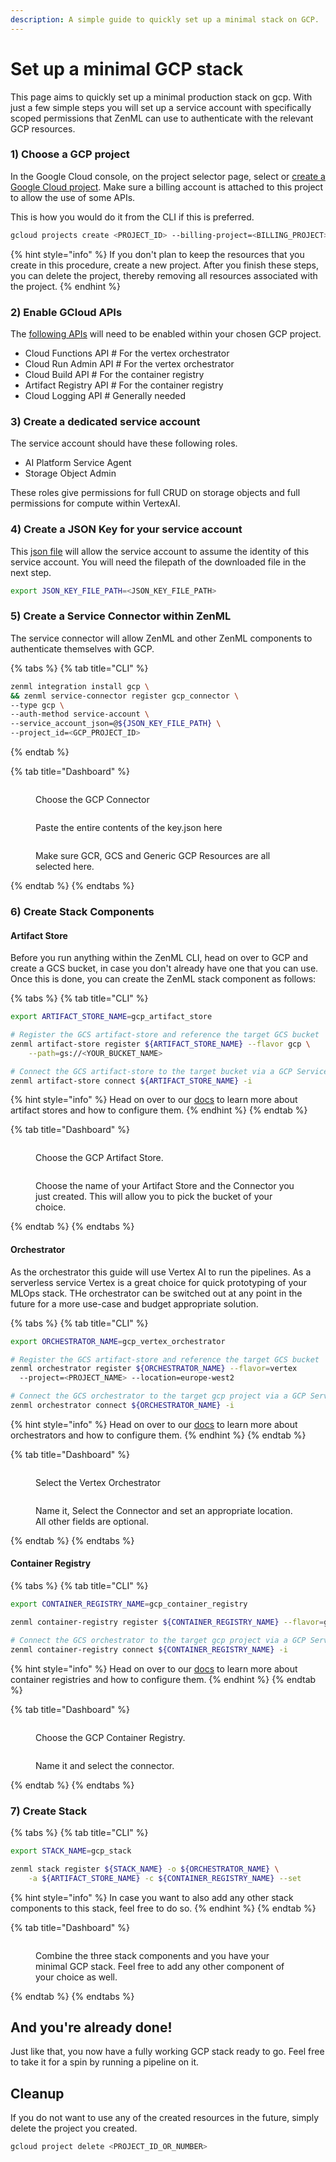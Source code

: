 ```yaml
---
description: A simple guide to quickly set up a minimal stack on GCP.
---
```


# Set up a minimal GCP stack

This page aims to quickly set up a minimal production stack on gcp. With just a 
few simple steps you will set up a service account with specifically scoped 
permissions that ZenML can use to authenticate with the relevant GCP resources.


### 1) Choose a GCP project&#x20;

In the Google Cloud console, on the project selector page, select or 
[create a Google Cloud project](https://cloud.google.com/resource-manager/docs/creating-managing-projects).
Make sure a billing account is attached to this project to allow the use of 
some APIs.

This is how you would do it from the CLI if this is preferred.
```bash
gcloud projects create <PROJECT_ID> --billing-project=<BILLING_PROJECT>
```

{% hint style="info" %}
If you don't plan to keep the resources that you create in this procedure, create a new project. After you finish these steps, you can delete the project, thereby removing all resources associated with the project.
{% endhint %}

### 2) Enable GCloud APIs

The [following APIs](https://console.cloud.google.com/flows/enableapi?apiid=cloudfunctions,cloudbuild.googleapis.com,artifactregistry.googleapis.com,run.googleapis.com,logging.googleapis.com\\\&redirect=https://cloud.google.com/functions/docs/create-deploy-gcloud&\\\_ga=2.103703808.1862683951.1694002459-205697788.1651483076&\\\_gac=1.161946062.1694011263.Cj0KCQjwxuCnBhDLARIsAB-cq1ouJZlVKAVPMsXnYrgQVF2t1Q2hUjgiHVpHXi2N0NlJvG3j3y-PPh8aAoSIEALw\\\_wcB) will need to be enabled within your chosen GCP project.

* Cloud Functions API  # For the vertex orchestrator
* Cloud Run Admin API  # For the vertex orchestrator
* Cloud Build API  # For the container registry
* Artifact Registry API  # For the container registry
* Cloud Logging API  # Generally needed

### 3) Create a dedicated service account

The service account should have these following roles.

* AI Platform Service Agent
* Storage Object Admin

These roles give permissions for full CRUD on storage objects and full permissions for compute within VertexAI.

### 4) Create a JSON Key for your service account

This [json file](https://cloud.google.com/iam/docs/keys-create-delete) will allow the service account to assume the identity of this service account. You will need the filepath of the downloaded file in the next step.

```bash
export JSON_KEY_FILE_PATH=<JSON_KEY_FILE_PATH>
```

### 5) Create a Service Connector within ZenML

The service connector will allow ZenML and other ZenML components to 
authenticate themselves with GCP.

{% tabs %}
{% tab title="CLI" %}
```bash
zenml integration install gcp \
&& zenml service-connector register gcp_connector \
--type gcp \
--auth-method service-account \
--service_account_json=@${JSON_KEY_FILE_PATH} \
--project_id=<GCP_PROJECT_ID>
```
{% endtab %}

{% tab title="Dashboard" %}
<figure><img src="../../../.gitbook/assets/GCP_Service_Connector.png" alt=""><figcaption><p>Choose the GCP Connector</p></figcaption></figure>

<figure><img src="../../../.gitbook/assets/GCP_Connector_Key.png" alt=""><figcaption><p>Paste the entire contents of the key.json here</p></figcaption></figure>

<figure><img src="../../../.gitbook/assets/GCP_Connector_Resources.png" alt=""><figcaption><p>Make sure GCR, GCS and Generic GCP Resources are all selected here.</p></figcaption></figure>
{% endtab %}
{% endtabs %}

### 6) Create Stack Components

#### Artifact Store

Before you run anything within the ZenML CLI, head on over to GCP and create a GCS bucket, in case you don't already have one that you can use. Once this is done, you can create the ZenML stack component as follows:

{% tabs %}
{% tab title="CLI" %}
```bash
export ARTIFACT_STORE_NAME=gcp_artifact_store

# Register the GCS artifact-store and reference the target GCS bucket
zenml artifact-store register ${ARTIFACT_STORE_NAME} --flavor gcp \
    --path=gs://<YOUR_BUCKET_NAME>

# Connect the GCS artifact-store to the target bucket via a GCP Service Connector
zenml artifact-store connect ${ARTIFACT_STORE_NAME} -i
```

{% hint style="info" %}
Head on over to our [docs](../../component-guide/artifact-stores/gcp/) to learn more about artifact stores and how to configure them.
{% endhint %}
{% endtab %}

{% tab title="Dashboard" %}
<figure><img src="../../../.gitbook/assets/Create_Artifact_Store.png" alt=""><figcaption><p>Choose the GCP Artifact Store.</p></figcaption></figure>

<figure><img src="../../../.gitbook/assets/Register_Artifact_Store_Connector.png" alt=""><figcaption><p>Choose the name of your Artifact Store and the Connector you just created. This will allow you to pick the bucket of your choice.</p></figcaption></figure>
{% endtab %}
{% endtabs %}

#### Orchestrator

As the orchestrator this guide will use Vertex AI to run the pipelines. As a 
serverless service Vertex is a great choice for quick prototyping of your MLOps 
stack. THe orchestrator can be switched out at any point in the future for a 
more use-case and budget appropriate solution.

{% tabs %}
{% tab title="CLI" %}
```bash
export ORCHESTRATOR_NAME=gcp_vertex_orchestrator

# Register the GCS artifact-store and reference the target GCS bucket
zenml orchestrator register ${ORCHESTRATOR_NAME} --flavor=vertex 
  --project=<PROJECT_NAME> --location=europe-west2

# Connect the GCS orchestrator to the target gcp project via a GCP Service Connector
zenml orchestrator connect ${ORCHESTRATOR_NAME} -i
```

{% hint style="info" %}
Head on over to our [docs](../../component-guide/orchestrators/vertex.md) to learn more about orchestrators and how to configure them.
{% endhint %}
{% endtab %}

{% tab title="Dashboard" %}
<figure><img src="../../../.gitbook/assets/Create_Orchestrator.png" alt=""><figcaption><p>Select the Vertex Orchestrator</p></figcaption></figure>

<figure><img src="../../../.gitbook/assets/Register_Orchestrator_Connector.png" alt=""><figcaption><p>Name it, Select the Connector and set an appropriate location. All other fields are optional.</p></figcaption></figure>
{% endtab %}
{% endtabs %}

#### Container Registry

{% tabs %}
{% tab title="CLI" %}
```bash
export CONTAINER_REGISTRY_NAME=gcp_container_registry

zenml container-registry register ${CONTAINER_REGISTRY_NAME} --flavor=gcp --uri=<GCR-URI>

# Connect the GCS orchestrator to the target gcp project via a GCP Service Connector
zenml container-registry connect ${CONTAINER_REGISTRY_NAME} -i
```

{% hint style="info" %}
Head on over to our [docs](../../component-guide/container-registries/gcp.md) to learn more about container registries and how to configure them.
{% endhint %}
{% endtab %}

{% tab title="Dashboard" %}
<figure><img src="../../../.gitbook/assets/Create_Container_Registry.png" alt=""><figcaption><p>Choose the GCP Container Registry.</p></figcaption></figure>

<figure><img src="../../../.gitbook/assets/Create_Container_Registry_Connector.png" alt=""><figcaption><p>Name it and select the connector.</p></figcaption></figure>
{% endtab %}
{% endtabs %}

### 7) Create Stack



{% tabs %}
{% tab title="CLI" %}
```bash
export STACK_NAME=gcp_stack

zenml stack register ${STACK_NAME} -o ${ORCHESTRATOR_NAME} \
    -a ${ARTIFACT_STORE_NAME} -c ${CONTAINER_REGISTRY_NAME} --set
```

{% hint style="info" %}
In case you want to also add any other stack components to this stack, feel free to do so.
{% endhint %}
{% endtab %}

{% tab title="Dashboard" %}
<figure><img src="../../../.gitbook/assets/Create_Stack.png" alt=""><figcaption><p>Combine the three stack components and you have your minimal GCP stack. Feel free to add any other component of your choice as well.</p></figcaption></figure>
{% endtab %}
{% endtabs %}

## And you're already done!

Just like that, you now have a fully working GCP stack ready to go. Feel free to take it for a spin by running a pipeline on it.


## Cleanup

If you do not want to use any of the created resources in the future, simply 
delete the project you created. 

```bash
gcloud project delete <PROJECT_ID_OR_NUMBER>
```